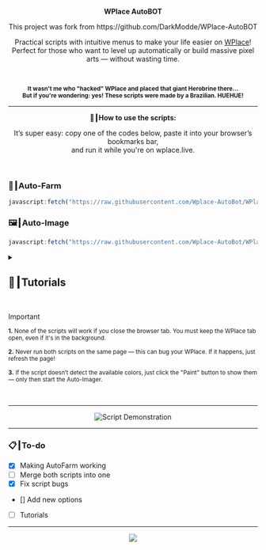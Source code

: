 <p align="center"><strong>WPlace AutoBOT</strong></p>
<p align="center">
This project was fork from https://github.com/DarkModde/WPlace-AutoBOT
</p>
<p align="center">
  Practical scripts with intuitive menus to make your life easier on <a href="https://wplace.live" target="_blank">WPlace</a>!<br>
  Perfect for those who want to level up automatically or build massive pixel arts — without wasting time.
</p>

<br>

<p align="center">
  <sub><strong>It wasn't me who "hacked" WPlace and placed that giant Herobrine there...<br>
  But if you're wondering: yes! These scripts were made by a Brazilian. HUEHUE!</strong></sub>
</p>

---

<p align="center"><strong>🚀┃How to use the scripts:</strong></p>

<p align="center">
  It’s super easy: copy one of the codes below, paste it into your browser’s bookmarks bar,<br>
  and run it while you're on wplace.live.
</p>

<br>

### 🎯┃Auto-Farm

```js
javascript:fetch("https://raw.githubusercontent.com/Wplace-AutoBot/WPlace-AutoBOT/refs/heads/main/Auto-Farm.js").then(t=>t.text()).then(eval);
```

### 🖼️┃Auto-Image

```js
javascript:fetch("https://raw.githubusercontent.com/Wplace-AutoBot/WPlace-AutoBOT/refs/heads/main/Auto-Image.js").then(t=>t.text()).then(eval);
```

<details>
  <summary><h2>📖┃Tutorials</h2></summary>

---

![Parte 1](https://i.imgur.com/yneG5if.png)

---

![Parte 2](https://i.imgur.com/ZRpU0wZ.png)

---

![Parte 3](https://i.imgur.com/lfjfcEw.png)

</details>


<br>

> [!IMPORTANT]
> <p><sub><strong>1.</strong> None of the scripts will work if you close the browser tab. You must keep the WPlace tab open, even if it's in the background.</sub></p>
> <p><sub><strong>2.</strong> Never run both scripts on the same page — this can bug your WPlace. If it happens, just refresh the page!</sub></p>
> <p><sub><strong>3.</strong> If the script doesn’t detect the available colors, just click the "Paint" button to show them — only then start the Auto-Imager.</sub></p>

<br>

---

<p align="center">
  <img src="https://i.imgur.com/VbHh9jI.png" alt="Script Demonstration"/>
</p>

---

### 📋┃To-do

- [x] Making AutoFarm working
- [ ] Merge both scripts into one  
- [x] Fix script bugs  
- [] Add new options
- [ ] Tutorials

---

<p align="center">
  <a href="#"><img src="https://komarev.com/ghpvc/?username=WPlace-AutoBOT&style=for-the-badge&label=Views:&color=gray"/></a>
</p>
